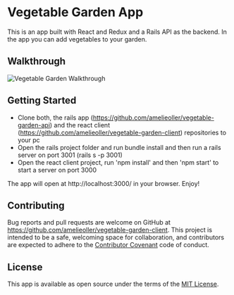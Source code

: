 # Vegetable Garden App
This is an app built with React and Redux and a Rails API as the backend. In the app you can add vegetables to your garden.

## Walkthrough
![Vegetable Garden Walkthrough](./public/walkthrough.gif)

## Getting Started
* Clone both, the rails app (https://github.com/amelieoller/vegetable-garden-api) and the react client (https://github.com/amelieoller/vegetable-garden-client) repositories to your pc 
* Open the rails project folder and run bundle install and then run a rails server on port 3001 (rails s -p 3001)
* Open the react client project, run 'npm install' and then 'npm start' to start a server on port 3000

The app will open at http://localhost:3000/ in your browser. Enjoy!

## Contributing
Bug reports and pull requests are welcome on GitHub at https://github.com/amelieoller/vegetable-garden-client. This project is intended to be a safe, welcoming space for collaboration, and contributors are expected to adhere to the [Contributor Covenant](http://contributor-covenant.org) code of conduct.

## License
This app is available as open source under the terms of the [MIT License](http://opensource.org/licenses/MIT).
